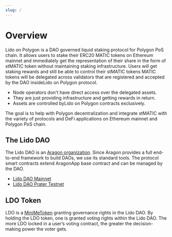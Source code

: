 ```yaml
---
slug: /
---
```


# Overview

Lido on Polygon is a DAO governed liquid staking protocol for Polygon PoS chain. It allows users to stake their ERC20 MATIC tokens on Ethereum mainnet and immediately get the representation of their share in the form of stMATIC token without maintaining staking infrastructure. Users will get staking rewards and still be able to control their stMATIC tokens MATIC tokens will be delegated across validators that are registered and accepted by the DAO insideLido on Polygon protocol.

- Node operators don't have direct access over the delegated assets. 
- They are just providing infrastructure and getting rewards in return. 
- Assets are controlled byLido on Polygon contracts exclusively.

The goal is to help with Polygon decentralization and integrate stMATIC with the variety of protocols and DeFi applications on Ethereum mainnet and Polygon PoS chain.

## The Lido DAO
The Lido DAO is an [Aragon organization](https://aragon.org/dao). Since Aragon provides a full end-to-end framework to build DAOs, we use its standard tools. The protocol smart contracts extend AragonApp base contract and can be managed by the DAO.

- [Lido DAO Mainnet](https://mainnet.lido.fi/#/lido-dao/)
- [Lido DAO Prater Testnet](https://testnet.testnet.fi/#/lido-testnet-prater/)

## LDO Token
LDO is a [MiniMeToken](https://github.com/Giveth/minime) granting governance rights in the Lido DAO. By holding the LDO token, one is granted voting rights within the Lido DAO. The more LDO locked in a user’s voting contract, the greater the decision-making power the voter gets.
